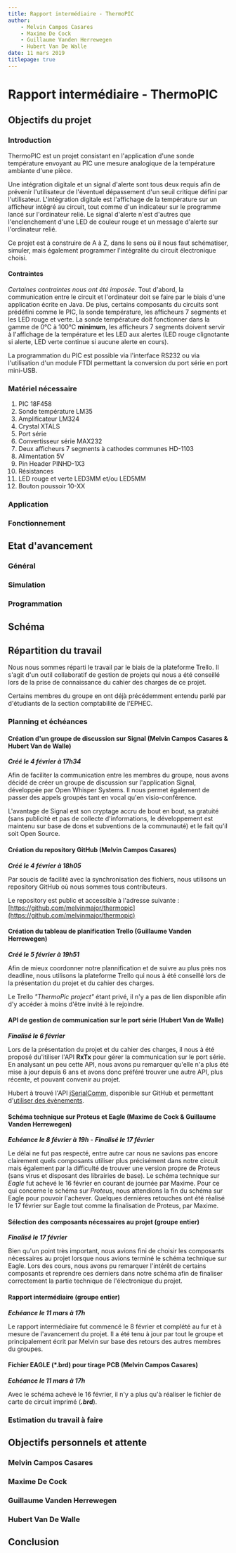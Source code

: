 ```yaml
---
title: Rapport intermédiaire - ThermoPIC
author: 
    - Melvin Campos Casares
    - Maxime De Cock
    - Guillaume Vanden Herrewegen
    - Hubert Van De Walle
date: 11 mars 2019
titlepage: true
---
```


Rapport intermédiaire - ThermoPIC
=================================

Objectifs du projet
-------------------

### Introduction

ThermoPIC est un projet consistant en l'application d'une sonde température envoyant au PIC une mesure analogique de la température ambiante d'une pièce.

Une intégration digitale et un signal d'alerte sont tous deux requis afin de prévenir l'utilisateur de l'éventuel dépassement d'un seuil critique défini par l'utilisateur.
L'intégration digitale est l'affichage de la température sur un afficheur intégré au circuit, tout comme d'un indicateur sur le programme lancé sur l'ordinateur relié. Le signal d'alerte n'est d'autres que l'enclenchement d'une LED de couleur rouge et un message d'alerte sur l'ordinateur relié.

Ce projet est à construire de A à Z, dans le sens où il nous faut schématiser, simuler, mais également programmer l'intégralité du circuit électronique choisi.

#### Contraintes

_Certaines contraintes nous ont été imposée._
Tout d'abord, la communication entre le circuit et l'ordinateur doit se faire par le biais d'une application écrite en Java.
De plus, certains composants du circuits sont prédéfini comme le PIC, la sonde température, les afficheurs 7 segments et les LED rouge et verte. La sonde température doit fonctionner dans la gamme de 0°C à 100°C **minimum**, les afficheurs 7 segments doivent servir à l'affichage de la température et les LED aux alertes (LED rouge clignotante si alerte, LED verte continue si aucune alerte en cours).

La programmation du PIC est possible via l'interface RS232 ou via l'utilisation d'un module FTDI permettant la conversion du port série en port mini-USB.

### Matériel nécessaire

1. PIC 18F458
2. Sonde température LM35
3. Amplificateur LM324
4. Crystal XTALS
5. Port série
6. Convertisseur série MAX232
7. Deux afficheurs 7 segments à cathodes communes HD-1103
8. Alimentation 5V
9. Pin Header PINHD-1X3
10. Résistances
11. LED rouge et verte LED3MM et/ou LED5MM
12. Bouton poussoir 10-XX

### Application

### Fonctionnement

Etat d'avancement
-----------------

### Général

### Simulation

### Programmation

Schéma
------

Répartition du travail
----------------------

Nous nous sommes réparti le travail par le biais de la plateforme Trello.
Il s'agit d'un outil collaboratif de gestion de projets qui nous a été conseillé lors de la prise de connaissance du cahier des charges de ce projet.

Certains membres du groupe en ont déjà précédemment entendu parlé par d'étudiants de la section comptabilité de l'EPHEC.

### Planning et échéances

#### Création d'un groupe de discussion sur Signal (Melvin Campos Casares & Hubert Van de Walle)

_**Créé le 4 février à 17h34**_

Afin de faciliter la communication entre les membres du groupe, nous avons décidé de créer un groupe de discussion sur l'application Signal, développée par Open Whisper Systems.
Il nous permet également de passer des appels groupés tant en vocal qu'en visio-conférence.

L'avantage de Signal est son cryptage accru de bout en bout, sa gratuité (sans publicité et pas de collecte d'informations, le développement est maintenu sur base de dons et subventions de la communauté) et le fait qu'il soit Open Source.

#### Création du repository GitHub (Melvin Campos Casares)

_**Créé le 4 février à 18h05**_

Par soucis de facilité avec la synchronisation des fichiers, nous utilisons un repository GitHub où nous sommes tous contributeurs.

Le repository est public et accessible à l'adresse suivante : [https://github.com/melvinmajor/thermopic](https://github.com/melvinmajor/thermopic)

#### Création du tableau de planification Trello (Guillaume Vanden Herrewegen)

_**Créé le 5 février à 19h51**_

Afin de mieux coordonner notre plannification et de suivre au plus près nos deadline, nous utilisons la plateforme Trello qui nous à été conseillé lors de la présentation du projet et du cahier des charges.

Le Trello _"ThermoPic project"_ étant privé, il n'y a pas de lien disponible afin d'y accéder à moins d'être invité à le rejoindre.

#### API de gestion de communication sur le port série (Hubert Van de Walle)

_**Finalisé le 6 février**_

Lors de la présentation du projet et du cahier des charges, il nous à été proposé du'itiliser l'API **RxTx** pour gérer la communication sur le port série.
En analysant un peu cette API, nous avons pu remarquer qu'elle n'a plus été mise à jour depuis 6 ans et avons donc préféré trouver une autre API, plus récente, et pouvant convenir au projet.

Hubert à trouvé l'API [jSerialComm](https://github.com/Fazecast/jSerialComm), disponible sur GitHub et permettant d'[utiliser des évènements](https://github.com/Fazecast/jSerialComm/wiki/Event-Based-Reading-Usage-Example).

#### Schéma technique sur Proteus et Eagle (Maxime de Cock & Guillaume Vanden Herrewegen)

_**Echéance le 8 février à 19h**_ - _**Finalisé le 17 février**_

Le délai ne fut pas respecté, entre autre car nous ne savions pas encore clairement quels composants utiliser plus précisément dans notre circuit mais également par la difficulté de trouver une version propre de Proteus (sans virus et disposant des librairies de base).
Le schéma technique sur _Eagle_ fut achevé le 16 février en courant de journée par Maxime.
Pour ce qui concerne le schéma sur _Proteus_, nous attendions la fin du schéma sur Eagle pour pouvoir l'achever.
Quelques dernières retouches ont été réalisé le 17 février sur Eagle tout comme la finalisation de Proteus, par Maxime.

#### Sélection des composants nécessaires au projet (groupe entier)

_**Finalisé le 17 février**_

Bien qu'un point très important, nous avions fini de choisir les composants nécessaires au projet lorsque nous avions terminé le schéma technique sur Eagle.
Lors des cours, nous avons pu remarquer l'intérêt de certains composants et reprendre ces derniers dans notre schéma afin de finaliser correctement la partie technique de l'électronique du projet.

#### Rapport intermédiaire (groupe entier)

_**Echéance le 11 mars à 17h**_

Le rapport intermédiaire fut commencé le 8 février et complété au fur et à mesure de l'avancement du projet.
Il a été tenu à jour par tout le groupe et principalement écrit par Melvin sur base des retours des autres membres du groupes.

#### Fichier EAGLE (*.brd) pour tirage PCB (Melvin Campos Casares)

_**Echéance le 11 mars à 17h**_

Avec le schéma achevé le 16 février, il n'y a plus qu'à réaliser le fichier de carte de circuit imprimé (_**.brd**_).

### Estimation du travail à faire

Objectifs personnels et attente
-------------------------------
### Melvin Campos Casares

### Maxime De Cock

### Guillaume Vanden Herrewegen

### Hubert Van De Walle

Conclusion
----------
